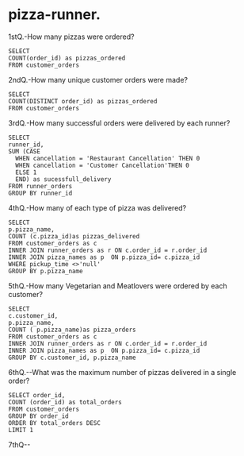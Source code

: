 # pizza-runner.


1stQ.-How many pizzas were ordered? 
```
SELECT
COUNT(order_id) as pizzas_ordered
FROM customer_orders
```

2ndQ.-How many unique customer orders were made?
```
SELECT 
COUNT(DISTINCT order_id) as pizzas_ordered
FROM customer_orders
```

3rdQ.-How many successful orders were delivered by each runner?
```
SELECT 
runner_id,
SUM (CASE
  WHEN cancellation = 'Restaurant Cancellation' THEN 0
  WHEN cancellation = 'Customer Cancellation'THEN 0
  ELSE 1
  END) as sucessfull_delivery
FROM runner_orders
GROUP BY runner_id
```

4thQ.-How many of each type of pizza was delivered?
```
SELECT 
p.pizza_name,
COUNT (c.pizza_id)as pizzas_delivered
FROM customer_orders as c
INNER JOIN runner_orders as r ON c.order_id = r.order_id
INNER JOIN pizza_names as p  ON p.pizza_id= c.pizza_id
WHERE pickup_time <>'null'
GROUP BY p.pizza_name
```

5thQ.-How many Vegetarian and Meatlovers were ordered by each customer?
```
SELECT 
c.customer_id,
p.pizza_name,
COUNT ( p.pizza_name)as pizza_orders
FROM customer_orders as c
INNER JOIN runner_orders as r ON c.order_id = r.order_id
INNER JOIN pizza_names as p  ON p.pizza_id= c.pizza_id
GROUP BY c.customer_id, p.pizza_name
```

6thQ.--What was the maximum number of pizzas delivered in a single order?
```
SELECT order_id, 
COUNT (order_id) as total_orders
FROM customer_orders
GROUP BY order_id 
ORDER BY total_orders DESC
LIMIT 1

```
7thQ--

```

